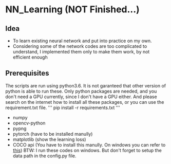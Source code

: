# NN_Learning (NOT Finished...)
## Idea
* To learn existing neural network and put into practice on my own.  
* Considering some of the network codes are too complicated to understand, I implemented them only to make them work, by not efficient enough

## Prerequisites
The scripts are run using python3.6. It is not garanteed that other version of python is able to run these.
Only python packages are needed, and you don't need a GPU currently, since I don't have a GPU either. And please search on the internet how to install all these packages, or you can use the requirement.txt file.
'''
    pip install -r requirements.txt
'''
* numpy
* opencv-python
* pypng
* pytorch (have to be installed manully)
* matplotlib (show the learning loss)
* COCO api (You have to install this manully. On windows you can refer to [this](https://github.com/philferriere/cocoapi))
BTW: I run these codes on windows. But don't forget to setup the data path in the config.py file.
